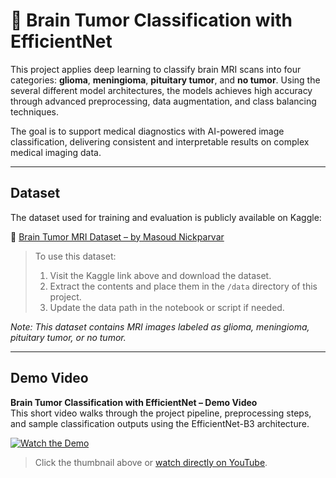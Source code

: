 # 🧠 Brain Tumor Classification with EfficientNet

This project applies deep learning to classify brain MRI scans into four categories: **glioma**, **meningioma**, **pituitary tumor**, and **no tumor**. Using the several different model architectures, the models achieves high accuracy through advanced preprocessing, data augmentation, and class balancing techniques.  

The goal is to support medical diagnostics with AI-powered image classification, delivering consistent and interpretable results on complex medical imaging data.

---

## Dataset

The dataset used for training and evaluation is publicly available on Kaggle:

🔗 [Brain Tumor MRI Dataset – by Masoud Nickparvar](https://www.kaggle.com/datasets/masoudnickparvar/brain-tumor-mri-dataset)

> To use this dataset:
> 1. Visit the Kaggle link above and download the dataset.
> 2. Extract the contents and place them in the `/data` directory of this project.
> 3. Update the data path in the notebook or script if needed.

*Note: This dataset contains MRI images labeled as glioma, meningioma, pituitary tumor, or no tumor.*

---

## Demo Video

**Brain Tumor Classification with EfficientNet – Demo Video**  
This short video walks through the project pipeline, preprocessing steps, and sample classification outputs using the EfficientNet-B3 architecture.

[![Watch the Demo](https://img.youtube.com/vi/WE_FidERbgs/0.jpg)](https://youtu.be/WE_FidERbgs)

> Click the thumbnail above or [watch directly on YouTube](https://youtu.be/WE_FidERbgs).



